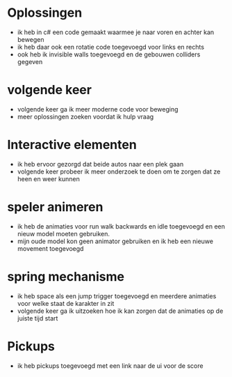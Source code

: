 # Oplossingen
 * ik heb in c# een code gemaakt waarmee je naar voren en achter kan bewegen
 * ik heb daar ook een rotatie code toegevoegd voor links en rechts
 * ook heb ik invisible walls toegevoegd en de gebouwen colliders gegeven

# volgende keer
 * volgende keer ga ik meer moderne code voor beweging
 * meer oplossingen zoeken voordat ik hulp vraag
  
# Interactive elementen
 * ik heb ervoor gezorgd dat beide autos naar een plek gaan
 * volgende keer probeer ik meer onderzoek te doen om te zorgen dat ze heen en weer kunnen
  
# speler animeren
  * ik heb de animaties voor run walk backwards en idle toegevoegd en een nieuw model moeten gebruiken.
  * mijn oude model kon geen animator gebruiken en ik heb een nieuwe movement toegevoegd
  
# spring mechanisme
 * ik heb space als een jump trigger toegevoegd en meerdere animaties voor welke staat de karakter in zit
 * volgende keer ga ik uitzoeken hoe ik kan zorgen dat de animaties op de juiste tijd start
  
# Pickups
 * ik heb pickups toegevoegd met een link naar de ui voor de score
  
 